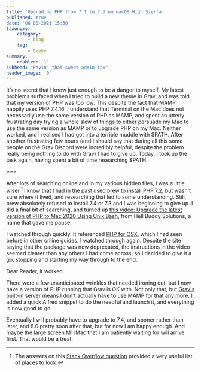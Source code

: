 ```yaml
---
title: 'Upgrading PHP from 7.1 to 7.3 on macOS High Sierra'
published: true
date: '06-08-2021 15:30'
taxonomy:
    category:
        - blog
    tag:
        - Geeky
summary:
    enabled: '1'
subhead: "Payin' that sweet admin tax"
header_image: '0'
---
```


It’s no secret that I know just enough to be a danger to myself. My latest problems surfaced when I tried to build a new theme in Grav, and was told that my version of PHP was too low. This despite the fact that MAMP happily uses PHP 7.4.16. I understand that Terminal on the Mac does not necessarily use the same version of PHP as MAMP, and spent an utterly frustrating day trying a whole slew of things to either persuade my Mac to use the same version as MAMP or to upgrade PHP on my Mac. Neither worked, and I realised I had got into a terrible muddle with $PATH. After another frustrating few hours (and I should say that during all this some people on the Grav Discord were incredibly helpful, despite the problem really being nothing to do with Grav) I had to give up. Today, I took up the task again, having spent a bit of time researching $PATH.

===

After lots of searching online and in my various hidden files, I was a little wiser.[^1] I know that I had in the past used brew to install PHP 7.2, but wasn't sure where it lived, and researching that led to some understanding. Still, brew absolutely refused to install 7.4 or 7.3 and I was beginning to give up. I did a final bit of searching, and turned up [this video: Upgrade the latest version of PHP to Mac 2020 Using Unix Bash](https://www.youtube.com/watch?v=-SlI_FoIDJg), from Hell Buddy Solutions, a name that gave me pause.

I watched through quickly. It referenced [PHP for OSX](https://php-osx.liip.ch/), which I had seen before in other online guides. I watched through again. Despite the site saying that the package was now deprecated, the instructions in the video seemed clearer than any others I had come across, so I decided to give it a go, stopping and starting my way through to the end.

Dear Reader, it worked.

There were a few unanticipated wrinkles that needed ironing out, but I now have a version of PHP running that Grav is OK with. Not only that, but [Grav's built-in server](https://getgrav.org/blog/using-builtin-webserver) means I don't actually have to use MAMP for that any more. I added a quick Alfred snippet to do the needful and launch it, and everything is now good to go.

Eventually I will probably have to upgrade to 7.4, and sooner rather than later, and 8.0 pretty soon after that, but for now I am happy enough. And maybe the large screen M1 iMac that I am patiently waiting for will arrive first. That would be a treat.

[^1]: The answers on this [Stack Overflow question](https://stackoverflow.com/questions/15872666/how-to-remove-entry-from-path-on-mac) provided a very useful list of places to look.
